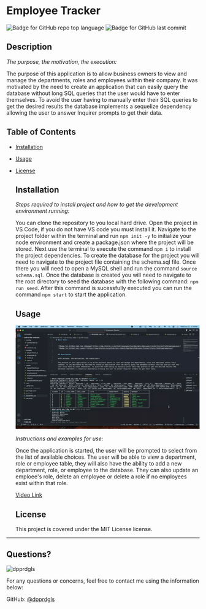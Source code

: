 # Employee Tracker

  
  ![Badge for GitHub repo top language](https://img.shields.io/github/languages/top/dpprdgls/Employee-Tracker?style=flat&logo=appveyor) ![Badge for GitHub last commit](https://img.shields.io/github/last-commit/dpprdgls/Employee-Tracker?style=flat&logo=appveyor)
  

  ## Description

  *The purpose, the motivation, the execution:*

  The purpose of this application is to allow business owners to view and manage the departments, roles and employees within their company. It was motivated by the need to create an application that can easily query the database without long SQL queries that the user would have to enter themselves. To avoid the user having to manually enter their SQL queries to get the desired results the database implements a sequelize dependency allowing the user to answer Inquirer prompts to get their data. 


  ## Table of Contents
  * [Installation](#installation)
  * [Usage](#usage)
  * [License](#license)
    
    ## Installation
    
    *Steps required to install project and how to get the development environment running:*
  
    You can clone the repository to you local hard drive. Open the project in VS Code, if you do not have VS code you must install it. Navigate to the project folder within the terminal and run `npm init -y` to initialize your node environment and create a package.json where the project will be stored. Next use the terminal to execute the command `npm i` to install the project dependencies. To create the database for the project you will need to navigate to the project file containing the schema.sql file. Once there you will need to open a MySQL shell and run the command `source schema.sql`. Once the database is created you will need to navigate to the root directory to seed the database with the following command: `npm run seed`. After this command is sucessfully executed you can run the command `npm start` to start the application.  
    
    ## Usage

    ![Usage Gif](/img/usage.gif)
   


    *Instructions and examples for use:*
    
    Once the application is started, the user will be prompted to select from the list of available choices. The user will be able to view a department, role or employee table, they will also have the ability to add a new department, role, or employee to the database. They can also update an emploee's role, delete an employee or delete a role if no employees exist within that role. 

     [Video Link](https://drive.google.com/file/d/1gKonSccgi_U9sUg8HgyvD0ZlOM8u9ldo/view)
    
    ## License
    
    This project is covered under the MIT License license.
  ---

  ## Questions? 

  <img src="https://avatars.githubusercontent.com/u/74167696?v=4" alt="dpprdgls" width="40%" />

  For any questions or concerns, feel free to contact me using the information below:
  
  GitHub: [@dpprdgls](https://api.github.com/users/dpprdgls)

  